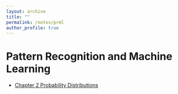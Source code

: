 ```yaml
---
layout: archive
title: ""
permalink: /notes/prml
author_profile: true
---
```



# Pattern Recognition and Machine Learning

+ [Chapter 2 Probability Distributions](https://yilunkuang.github.io/files/PRML_Chap2.pdf)

